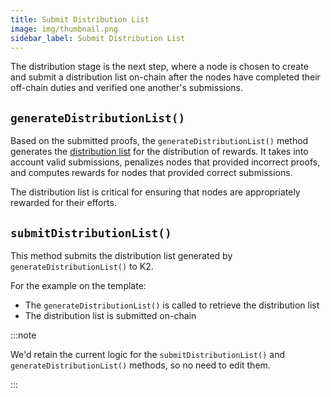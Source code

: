 ```yaml
---
title: Submit Distribution List
image: img/thumbnail.png
sidebar_label: Submit Distribution List
---
```


The distribution stage is the next step, where a node is chosen to create and submit a distribution list on-chain after the nodes have completed their off-chain duties and verified one another's submissions.

## `generateDistributionList()`
Based on the submitted proofs, the `generateDistributionList()` method generates the [distribution list](/develop/microservices-and-tasks/task-development-guide/k2-task-template/distribution-functions) for the distribution of rewards. It takes into account valid submissions, penalizes nodes that provided incorrect proofs, and computes rewards for nodes that provided correct submissions. 

The distribution list is critical for ensuring that nodes are appropriately rewarded for their efforts.


## `submitDistributionList()`

This method submits the distribution list generated by `generateDistributionList()` to K2.

For the example on the template:

- The `generateDistributionList()` is called to retrieve the distribution list
- The distribution list is submitted on-chain

:::note

We'd retain the current logic for the `submitDistributionList()` and `generateDistributionList()` methods, so no need to edit them.

:::
